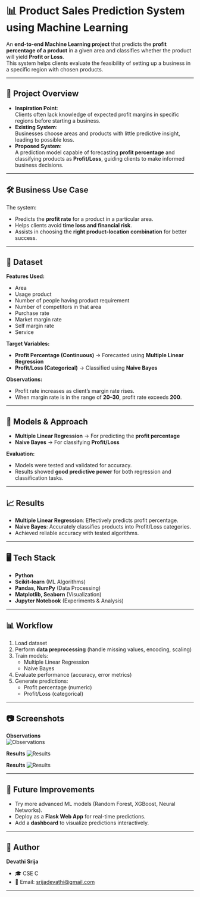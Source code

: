 # 📊 Product Sales Prediction System using Machine Learning

An **end-to-end Machine Learning project** that predicts the **profit percentage of a product** in a given area and classifies whether the product will yield **Profit or Loss**.  
This system helps clients evaluate the feasibility of setting up a business in a specific region with chosen products.  

---

## 🚀 Project Overview  

- **Inspiration Point**:  
  Clients often lack knowledge of expected profit margins in specific regions before starting a business.  
- **Existing System**:  
  Businesses choose areas and products with little predictive insight, leading to possible loss.  
- **Proposed System**:  
  A prediction model capable of forecasting **profit percentage** and classifying products as **Profit/Loss**, guiding clients to make informed business decisions.  

---

## 🛠️ Business Use Case  

The system:  
- Predicts the **profit rate** for a product in a particular area.  
- Helps clients avoid **time loss and financial risk**.  
- Assists in choosing the **right product-location combination** for better success.  

---

## 📂 Dataset  

**Features Used:**  
- Area  
- Usage product  
- Number of people having product requirement  
- Number of competitors in that area  
- Purchase rate  
- Market margin rate  
- Self margin rate  
- Service  

**Target Variables:**  
- **Profit Percentage (Continuous)** → Forecasted using **Multiple Linear Regression**  
- **Profit/Loss (Categorical)** → Classified using **Naive Bayes**  

**Observations:**  
- Profit rate increases as client’s margin rate rises.  
- When margin rate is in the range of **20–30**, profit rate exceeds **200**.  

---

## 🧠 Models & Approach  

- **Multiple Linear Regression** → For predicting the **profit percentage**  
- **Naive Bayes** → For classifying **Profit/Loss**  

**Evaluation:**  
- Models were tested and validated for accuracy.  
- Results showed **good predictive power** for both regression and classification tasks.  

---

## 📈 Results  

- **Multiple Linear Regression**: Effectively predicts profit percentage.  
- **Naive Bayes**: Accurately classifies products into Profit/Loss categories.  
- Achieved reliable accuracy with tested algorithms.  

---

## 🖥️ Tech Stack  

- **Python**  
- **Scikit-learn** (ML Algorithms)  
- **Pandas, NumPy** (Data Processing)  
- **Matplotlib, Seaborn** (Visualization)  
- **Jupyter Notebook** (Experiments & Analysis)  

---

## 📊 Workflow  

1. Load dataset  
2. Perform **data preprocessing** (handle missing values, encoding, scaling)  
3. Train models:  
   - Multiple Linear Regression  
   - Naive Bayes  
4. Evaluate performance (accuracy, error metrics)  
5. Generate predictions:  
   - Profit percentage (numeric)  
   - Profit/Loss (categorical)  

---

## 📷 Screenshots  
**Observations**  
![Observations](https://github.com/devathisrija/Product-sales-prediction-using-machine-learning/blob/main/screenshots/Screenshot%20(695).png)

**Results**
![Results](https://github.com/devathisrija/Product-sales-prediction-using-machine-learning/blob/main/screenshots/Screenshot%20(696).png)

**Results**
![Results](https://github.com/devathisrija/Product-sales-prediction-using-machine-learning/blob/main/screenshots/Screenshot%20(697).png)

---

## 🔮 Future Improvements  

- Try more advanced ML models (Random Forest, XGBoost, Neural Networks).  
- Deploy as a **Flask Web App** for real-time predictions.  
- Add a **dashboard** to visualize predictions interactively.  

---

## 👤 Author  

**Devathi Srija**  
- 🎓 CSE C  
- 📧 Email: srijadevathi@gmail.com 


---
